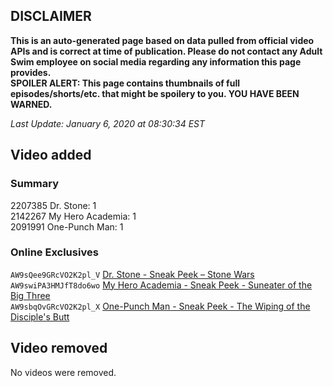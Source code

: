 ## DISCLAIMER
**This is an auto-generated page based on data pulled from official video APIs and is correct at time of publication. Please do not contact any Adult Swim employee on social media regarding any information this page provides.**  
**SPOILER ALERT: This page contains thumbnails of full episodes/shorts/etc. that might be spoilery to you. YOU HAVE BEEN WARNED.**  

_Last Update: January 6, 2020 at 08:30:34 EST_
## Video added
### Summary
2207385 Dr. Stone: 1  
2142267 My Hero Academia: 1  
2091991 One-Punch Man: 1  
### Online Exclusives
`AW9sQee9GRcVO2K2pl_V` [Dr. Stone - Sneak Peek – Stone Wars](https://www.adultswim.com/videos/dr-stone/sneak-peek-stone-wars)  
`AW9swiPA3HMJfT8do6wo` [My Hero Academia - Sneak Peek - Suneater of the Big Three](https://www.adultswim.com/videos/my-hero-academia/sneak-peek-suneater-of-the-big-three)  
`AW9sbqOvGRcVO2K2pl_X` [One-Punch Man - Sneak Peek - The Wiping of the Disciple's Butt](https://www.adultswim.com/videos/one-punch-man/sneak-peek-the-wiping-of-the-disciples-butt)  
## Video removed
No videos were removed.  
